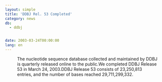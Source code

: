 ```yaml
---
layout: simple
title: 'DDBJ Rel. 53 Completed'
category: news
db:
  - ddbj


date: 2003-03-24T00:00:00
lang: en
---
```


<dd>The nucleotide sequence database collected and maintained by DDBJ is quarterly released online to the public.We completed DDBJ Release 53 in March 24, 2003.DDBJ Release 53 consists of 23,250,813 entries, and the number of bases reached 29,711,299,332.</dd>
